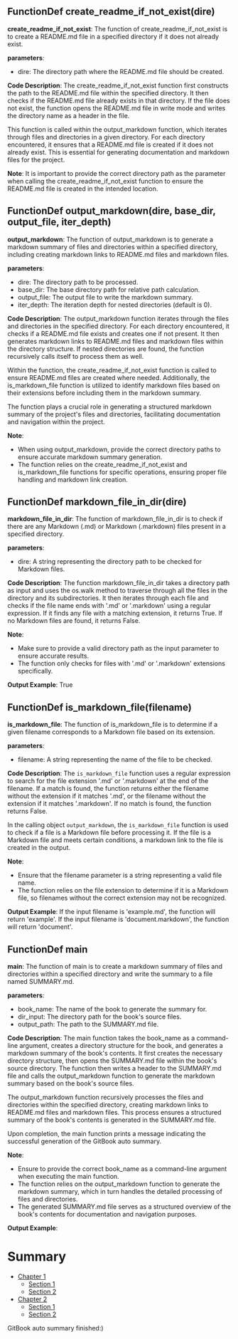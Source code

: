 ## FunctionDef create_readme_if_not_exist(dire)
**create_readme_if_not_exist**: The function of create_readme_if_not_exist is to create a README.md file in a specified directory if it does not already exist.

**parameters**:
- dire: The directory path where the README.md file should be created.

**Code Description**:
The create_readme_if_not_exist function first constructs the path to the README.md file within the specified directory. It then checks if the README.md file already exists in that directory. If the file does not exist, the function opens the README.md file in write mode and writes the directory name as a header in the file.

This function is called within the output_markdown function, which iterates through files and directories in a given directory. For each directory encountered, it ensures that a README.md file is created if it does not already exist. This is essential for generating documentation and markdown files for the project.

**Note**:
It is important to provide the correct directory path as the parameter when calling the create_readme_if_not_exist function to ensure the README.md file is created in the intended location.
## FunctionDef output_markdown(dire, base_dir, output_file, iter_depth)
**output_markdown**: The function of output_markdown is to generate a markdown summary of files and directories within a specified directory, including creating markdown links to README.md files and markdown files.

**parameters**:
- dire: The directory path to be processed.
- base_dir: The base directory path for relative path calculation.
- output_file: The output file to write the markdown summary.
- iter_depth: The iteration depth for nested directories (default is 0).

**Code Description**:
The output_markdown function iterates through the files and directories in the specified directory. For each directory encountered, it checks if a README.md file exists and creates one if not present. It then generates markdown links to README.md files and markdown files within the directory structure. If nested directories are found, the function recursively calls itself to process them as well.

Within the function, the create_readme_if_not_exist function is called to ensure README.md files are created where needed. Additionally, the is_markdown_file function is utilized to identify markdown files based on their extensions before including them in the markdown summary.

The function plays a crucial role in generating a structured markdown summary of the project's files and directories, facilitating documentation and navigation within the project.

**Note**:
- When using output_markdown, provide the correct directory paths to ensure accurate markdown summary generation.
- The function relies on the create_readme_if_not_exist and is_markdown_file functions for specific operations, ensuring proper file handling and markdown link creation.
## FunctionDef markdown_file_in_dir(dire)
**markdown_file_in_dir**: The function of markdown_file_in_dir is to check if there are any Markdown (.md) or Markdown (.markdown) files present in a specified directory.

**parameters**:
- dire: A string representing the directory path to be checked for Markdown files.

**Code Description**:
The function markdown_file_in_dir takes a directory path as input and uses the os.walk method to traverse through all the files in the directory and its subdirectories. It then iterates through each file and checks if the file name ends with '.md' or '.markdown' using a regular expression. If it finds any file with a matching extension, it returns True. If no Markdown files are found, it returns False.

**Note**:
- Make sure to provide a valid directory path as the input parameter to ensure accurate results.
- The function only checks for files with '.md' or '.markdown' extensions specifically.

**Output Example**:
True
## FunctionDef is_markdown_file(filename)
**is_markdown_file**: The function of is_markdown_file is to determine if a given filename corresponds to a Markdown file based on its extension.

**parameters**:
- filename: A string representing the name of the file to be checked.

**Code Description**:
The `is_markdown_file` function uses a regular expression to search for the file extension '.md' or '.markdown' at the end of the filename. If a match is found, the function returns either the filename without the extension if it matches '.md', or the filename without the extension if it matches '.markdown'. If no match is found, the function returns False.

In the calling object `output_markdown`, the `is_markdown_file` function is used to check if a file is a Markdown file before processing it. If the file is a Markdown file and meets certain conditions, a markdown link to the file is created in the output.

**Note**:
- Ensure that the filename parameter is a string representing a valid file name.
- The function relies on the file extension to determine if it is a Markdown file, so filenames without the correct extension may not be recognized.

**Output Example**:
If the input filename is 'example.md', the function will return 'example'.
If the input filename is 'document.markdown', the function will return 'document'.
## FunctionDef main
**main**: The function of main is to create a markdown summary of files and directories within a specified directory and write the summary to a file named SUMMARY.md.

**parameters**:
- book_name: The name of the book to generate the summary for.
- dir_input: The directory path for the book's source files.
- output_path: The path to the SUMMARY.md file.

**Code Description**:
The main function takes the book_name as a command-line argument, creates a directory structure for the book, and generates a markdown summary of the book's contents. It first creates the necessary directory structure, then opens the SUMMARY.md file within the book's source directory. The function then writes a header to the SUMMARY.md file and calls the output_markdown function to generate the markdown summary based on the book's source files.

The output_markdown function recursively processes the files and directories within the specified directory, creating markdown links to README.md files and markdown files. This process ensures a structured summary of the book's contents is generated in the SUMMARY.md file.

Upon completion, the main function prints a message indicating the successful generation of the GitBook auto summary.

**Note**:
- Ensure to provide the correct book_name as a command-line argument when executing the main function.
- The function relies on the output_markdown function to generate the markdown summary, which in turn handles the detailed processing of files and directories.
- The generated SUMMARY.md file serves as a structured overview of the book's contents for documentation and navigation purposes.

**Output Example**:
# Summary

- [Chapter 1](src/chapter1.md)
  - [Section 1](src/chapter1/section1.md)
  - [Section 2](src/chapter1/section2.md)
- [Chapter 2](src/chapter2.md)
  - [Section 1](src/chapter2/section1.md)
  - [Section 2](src/chapter2/section2.md)

GitBook auto summary finished:)
